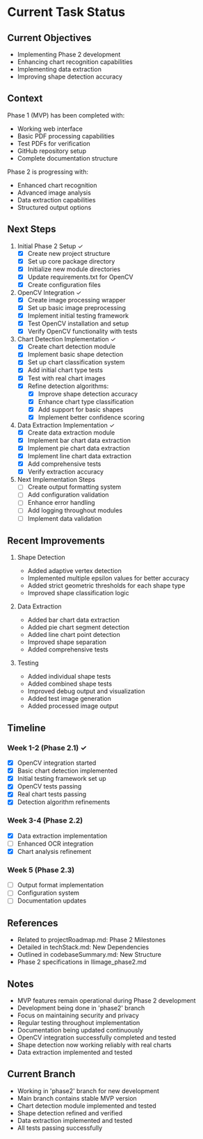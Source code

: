# Current Task Status

## Current Objectives
- Implementing Phase 2 development
- Enhancing chart recognition capabilities
- Implementing data extraction
- Improving shape detection accuracy

## Context
Phase 1 (MVP) has been completed with:
- Working web interface
- Basic PDF processing capabilities
- Test PDFs for verification
- GitHub repository setup
- Complete documentation structure

Phase 2 is progressing with:
- Enhanced chart recognition
- Advanced image analysis
- Data extraction capabilities
- Structured output options

## Next Steps
1. Initial Phase 2 Setup ✓
   - [x] Create new project structure
   - [x] Set up core package directory
   - [x] Initialize new module directories
   - [x] Update requirements.txt for OpenCV
   - [x] Create configuration files

2. OpenCV Integration ✓
   - [x] Create image processing wrapper
   - [x] Set up basic image preprocessing
   - [x] Implement initial testing framework
   - [x] Test OpenCV installation and setup
   - [x] Verify OpenCV functionality with tests

3. Chart Detection Implementation ✓
   - [x] Create chart detection module
   - [x] Implement basic shape detection
   - [x] Set up chart classification system
   - [x] Add initial chart type tests
   - [x] Test with real chart images
   - [x] Refine detection algorithms:
     - [x] Improve shape detection accuracy
     - [x] Enhance chart type classification
     - [x] Add support for basic shapes
     - [x] Implement better confidence scoring

4. Data Extraction Implementation ✓
   - [x] Create data extraction module
   - [x] Implement bar chart data extraction
   - [x] Implement pie chart data extraction
   - [x] Implement line chart data extraction
   - [x] Add comprehensive tests
   - [x] Verify extraction accuracy

5. Next Implementation Steps
   - [ ] Create output formatting system
   - [ ] Add configuration validation
   - [ ] Enhance error handling
   - [ ] Add logging throughout modules
   - [ ] Implement data validation

## Recent Improvements
1. Shape Detection
   - Added adaptive vertex detection
   - Implemented multiple epsilon values for better accuracy
   - Added strict geometric thresholds for each shape type
   - Improved shape classification logic

2. Data Extraction
   - Added bar chart data extraction
   - Added pie chart segment detection
   - Added line chart point detection
   - Improved shape separation
   - Added comprehensive tests

3. Testing
   - Added individual shape tests
   - Added combined shape tests
   - Improved debug output and visualization
   - Added test image generation
   - Added processed image output

## Timeline
### Week 1-2 (Phase 2.1) ✓
- [x] OpenCV integration started
- [x] Basic chart detection implemented
- [x] Initial testing framework set up
- [x] OpenCV tests passing
- [x] Real chart tests passing
- [x] Detection algorithm refinements

### Week 3-4 (Phase 2.2)
- [x] Data extraction implementation
- [ ] Enhanced OCR integration
- [x] Chart analysis refinement

### Week 5 (Phase 2.3)
- [ ] Output format implementation
- [ ] Configuration system
- [ ] Documentation updates

## References
- Related to projectRoadmap.md: Phase 2 Milestones
- Detailed in techStack.md: New Dependencies
- Outlined in codebaseSummary.md: New Structure
- Phase 2 specifications in llimage_phase2.md

## Notes
- MVP features remain operational during Phase 2 development
- Development being done in 'phase2' branch
- Focus on maintaining security and privacy
- Regular testing throughout implementation
- Documentation being updated continuously
- OpenCV integration successfully completed and tested
- Shape detection now working reliably with real charts
- Data extraction implemented and tested

## Current Branch
- Working in 'phase2' branch for new development
- Main branch contains stable MVP version
- Chart detection module implemented and tested
- Shape detection refined and verified
- Data extraction implemented and tested
- All tests passing successfully
